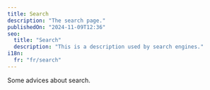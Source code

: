 ```yaml
---
title: Search
description: "The search page."
publishedOn: "2024-11-09T12:36"
seo:
  title: "Search"
  description: "This is a description used by search engines."
i18n:
  fr: "fr/search"
---
```


Some advices about search.
